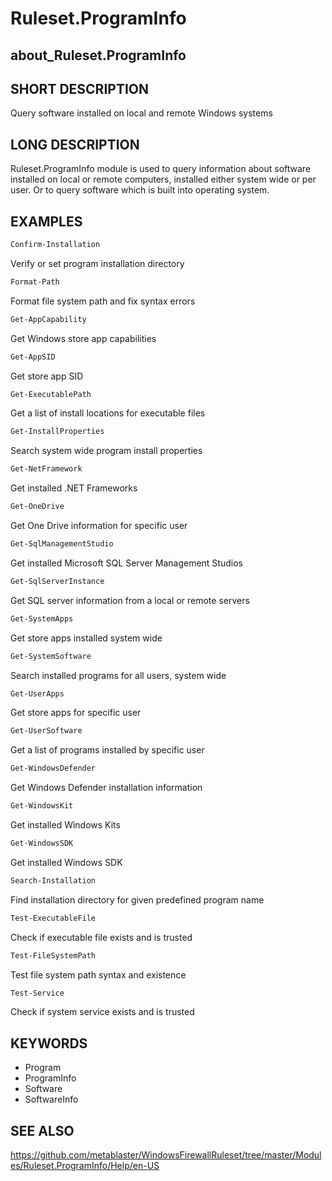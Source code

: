 
# Ruleset.ProgramInfo

## about_Ruleset.ProgramInfo

## SHORT DESCRIPTION

Query software installed on local and remote Windows systems

## LONG DESCRIPTION

Ruleset.ProgramInfo module is used to query information about software installed on local or
remote computers, installed either system wide or per user.
Or to query software which is built into operating system.

## EXAMPLES

```powershell
Confirm-Installation
```

Verify or set program installation directory

```powershell
Format-Path
```

Format file system path and fix syntax errors

```powershell
Get-AppCapability
```

Get Windows store app capabilities

```powershell
Get-AppSID
```

Get store app SID

```powershell
Get-ExecutablePath
```

Get a list of install locations for executable files

```powershell
Get-InstallProperties
```

Search system wide program install properties

```powershell
Get-NetFramework
```

Get installed .NET Frameworks

```powershell
Get-OneDrive
```

Get One Drive information for specific user

```powershell
Get-SqlManagementStudio
```

Get installed Microsoft SQL Server Management Studios

```powershell
Get-SqlServerInstance
```

Get SQL server information from a local or remote servers

```powershell
Get-SystemApps
```

Get store apps installed system wide

```powershell
Get-SystemSoftware
```

Search installed programs for all users, system wide

```powershell
Get-UserApps
```

Get store apps for specific user

```powershell
Get-UserSoftware
```

Get a list of programs installed by specific user

```powershell
Get-WindowsDefender
```

Get Windows Defender installation information

```powershell
Get-WindowsKit
```

Get installed Windows Kits

```powershell
Get-WindowsSDK
```

Get installed Windows SDK

```powershell
Search-Installation
```

Find installation directory for given predefined program name

```powershell
Test-ExecutableFile
```

Check if executable file exists and is trusted

```powershell
Test-FileSystemPath
```

Test file system path syntax and existence

```powershell
Test-Service
```

Check if system service exists and is trusted

## KEYWORDS

- Program
- ProgramInfo
- Software
- SoftwareInfo

## SEE ALSO

https://github.com/metablaster/WindowsFirewallRuleset/tree/master/Modules/Ruleset.ProgramInfo/Help/en-US

